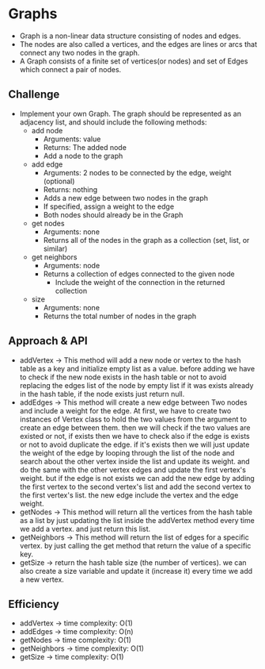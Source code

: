 # Graphs
- Graph is a non-linear data structure consisting of nodes and edges.
- The nodes are also called a vertices, and the edges are lines or arcs that connect any two nodes in the graph.
- A Graph consists of a finite set of vertices(or nodes) and set of Edges which connect a pair of nodes.

## Challenge
- Implement your own Graph. The graph should be represented as an adjacency list, and should include the following methods:
   - add node
      - Arguments: value
      - Returns: The added node
      - Add a node to the graph
   - add edge
      - Arguments: 2 nodes to be connected by the edge, weight (optional)
      - Returns: nothing
      - Adds a new edge between two nodes in the graph
      - If specified, assign a weight to the edge
      - Both nodes should already be in the Graph
   - get nodes
      - Arguments: none
      - Returns all of the nodes in the graph as a collection (set, list, or similar)
   - get neighbors
      - Arguments: node
      - Returns a collection of edges connected to the given node
         - Include the weight of the connection in the returned collection
   - size
      - Arguments: none
      - Returns the total number of nodes in the graph


## Approach & API
- addVertex -> This method will add a new node or vertex to the hash table as a key and initialize empty list as a value. before adding we have to check if the new node exists in the hash table or not to avoid replacing the edges list of the node by empty list if it was exists already in the hash table, if the node exists just return null.  
- addEdges -> This method will create a new edge between Two nodes and include a weight for the edge. At first, we have to create two instances of Vertex class to hold the two values from the argument to create an edge between them. then we will check if the two values are existed or not, if exists then we have to check also if the edge is exists or not to avoid duplicate the edge. if it's exists then we will just update the weight of the edge by looping through the list of the node and search about the other vertex inside the list and update its weight. and do the same with the other vertex edges and update the first vertex's weight. but if the edge is not exists we can add the new edge by adding the first vertex to the second vertex's list and add the second vertex to the first vertex's list. the new edge include the vertex and the edge weight.  
- getNodes -> This method will return all the vertices from the hash table as a list by just updating the list inside the addVertex method every time we add a vertex. and just return this list.  
- getNeighbors -> This method will return the list of edges for a specific vertex. by just calling the get method that return the value of a specific key.  
- getSize -> return the hash table size (the number of vertices). we can also create a size variable and update it (increase it) every time we add a new vertex.


## Efficiency
- addVertex -> time complexity: O(1)
- addEdges -> time complexity: O(n)
- getNodes -> time complexity: O(1)
- getNeighbors -> time complexity: O(1)
- getSize -> time complexity: O(1)
